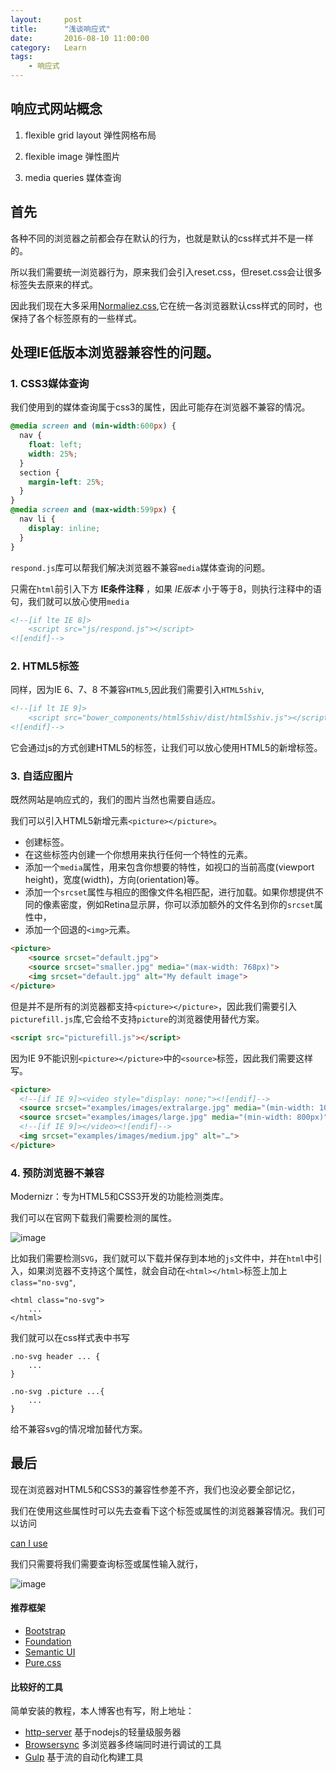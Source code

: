 ```yaml
---
layout:     post
title:      "浅谈响应式"
date:       2016-08-10 11:00:00
category:   Learn
tags:
    - 响应式
---
```


## 响应式网站概念

 1. flexible grid layout 弹性网格布局

 2. flexible image 弹性图片

 3. media queries 媒体查询

 <!--more-->

## 首先

各种不同的浏览器之前都会存在默认的行为，也就是默认的css样式并不是一样的。

所以我们需要统一浏览器行为，原来我们会引入reset.css，但reset.css会让很多标签失去原来的样式。

因此我们现在大多采用[Normaliez.css](https://necolas.github.io/normalize.css/),它在统一各浏览器默认css样式的同时，也保持了各个标签原有的一些样式。

## 处理IE低版本浏览器兼容性的问题。

### 1. CSS3媒体查询

我们使用到的媒体查询属于css3的属性，因此可能存在浏览器不兼容的情况。

```css
@media screen and (min-width:600px) {
  nav {
    float: left;
    width: 25%;
  }
  section {
    margin-left: 25%;
  }
}
@media screen and (max-width:599px) {
  nav li {
    display: inline;
  }
}
```

`respond.js`库可以帮我们解决浏览器不兼容`media`媒体查询的问题。

只需在`html`前引入下方 **IE条件注释** ，如果 *IE版本* 小于等于8，则执行注释中的语句，我们就可以放心使用`media`

```html
<!--[if lte IE 8]>
    <script src="js/respond.js"></script>
<![endif]-->
```

### 2. HTML5标签

同样，因为IE 6、7、8 不兼容`HTML5`,因此我们需要引入`HTML5shiv`,

```html
<!--[if lt IE 9]>
    <script src="bower_components/html5shiv/dist/html5shiv.js"></script>
<![endif]-->
```

它会通过js的方式创建HTML5的标签，让我们可以放心使用HTML5的新增标签。

### 3. 自适应图片

既然网站是响应式的，我们的图片当然也需要自适应。

我们可以引入HTML5新增元素`<picture></picture>`。

 - 创建<picture></picture>标签。
 - 在这些标签内创建一个你想用来执行任何一个特性的<source>元素。
 - 添加一个`media`属性，用来包含你想要的特性，如视口的当前高度(viewport height)，宽度(width)，方向(orientation)等。
 - 添加一个`srcset`属性与相应的图像文件名相匹配，进行加载。如果你想提供不同的像素密度，例如Retina显示屏，你可以添加额外的文件名到你的`srcset`属性中，
 - 添加一个回退的`<img>`元素。

```html
<picture>
    <source srcset="default.jpg">
    <source srcset="smaller.jpg" media="(max-width: 768px)">
    <img srcset="default.jpg" alt="My default image">
</picture>
```

但是并不是所有的浏览器都支持`<picture></picture>`，因此我们需要引入`picturefill.js`库,它会给不支持`picture`的浏览器使用替代方案。

```html
<script src="picturefill.js"></script>
```

因为IE 9不能识别`<picture></picture>`中的`<source>`标签，因此我们需要这样写。

```html
<picture>
  <!--[if IE 9]><video style="display: none;"><![endif]-->
  <source srcset="examples/images/extralarge.jpg" media="(min-width: 1000px)">
  <source srcset="examples/images/large.jpg" media="(min-width: 800px)">
  <!--[if IE 9]></video><![endif]-->
  <img srcset="examples/images/medium.jpg" alt="…">
</picture>
```

### 4. 预防浏览器不兼容

Modernizr：专为HTML5和CSS3开发的功能检测类库。

我们可以在官网下载我们需要检测的属性。

![image](self-adapter.jpg)

比如我们需要检测`SVG`，我们就可以下载并保存到本地的`js`文件中，并在`html`中引入，如果浏览器不支持这个属性，就会自动在`<html></html>`标签上加上`class="no-svg"`,

```
<html class="no-svg">
    ...
</html>
```

我们就可以在css样式表中书写

```
.no-svg header ... {
    ...
}

.no-svg .picture ...{
    ...
}
```

给不兼容svg的情况增加替代方案。

## 最后

现在浏览器对HTML5和CSS3的兼容性参差不齐，我们也没必要全部记忆，

我们在使用这些属性时可以先去查看下这个标签或属性的浏览器兼容情况。我们可以访问

[can I use](http://caniuse.com/)

我们只需要将我们需要查询标签或属性输入就行，

![image](caniuse.jpg)

#### 推荐框架

- [Bootstrap](http://v3.bootcss.com/)
- [Foundation](http://www.foundcss.com/)
- [Semantic UI](http://www.semantic-ui-cn.com/)
- [Pure.css](http://www.purecss.org/)

#### 比较好的工具

简单安装的教程，本人博客也有写，附上地址：

 - [http-server](https://tangliangdong.github.io/2016/08/08/http-server/)   基于nodejs的轻量级服务器
 - [Browsersync](https://tangliangdong.github.io/2016/08/07/Browsersync/)   多浏览器多终端同时进行调试的工具
 - [Gulp](https://tangliangdong.github.io/2016/08/08/gulp-install/)   基于流的自动化构建工具



